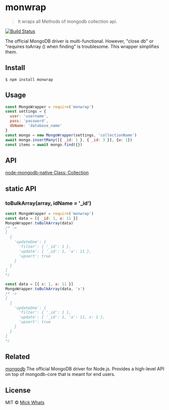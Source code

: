 # monwrap

> It wraps all Methods of mongodb collection api.

[![Build Status](https://travis-ci.org/mick-whats/mongo.w.svg?branch=master)](https://travis-ci.org/mick-whats/mongo.w)

The official MongoDB driver is multi-functional.
However, "close db" or "requires toArray () when finding" is troublesome.
This wrapper simplifies them.

## Install

```
$ npm install monwrap
```


## Usage

```js
const MongoWrapper = require('monwrap')
const settings = {
  user: 'username',
  pass: 'password',
  dbName: 'database_name'
}
const mongo = new MongoWrapper(settings, 'collectionName')
await mongo.insertMany([{ _id: 1 }, { _id: 3 }], {w: 1})
const items = await mongo.find({})
```

## API

[node-mongodb-native Class: Collection](http://mongodb.github.io/node-mongodb-native/3.3/api/Collection.html#drop)

## static API
### toBulkArray(array, idName = '_id')

```js
const MongoWrapper = require('monwrap')
const data = [{ _id: 1, a: 11 }]
MongoWrapper.toBulkArray(data)
/* ->
[
  {
    'updateOne': {
      'filter': { '_id': 1 },
      'update': { '_id': 1, 'a': 11 },
      'upsert': true
    }
  }
]
*/

const data = [{ x: 1, a: 11 }]
MongoWrapper.toBulkArray(data, 'x')
/* ->
[
  {
    'updateOne': {
      'filter': { '_id': 1 },
      'update': { '_id': 1, 'a': 11, x: 1 },
      'upsert': true
    }
  }
]
*/
```

## Related
[mongodb](https://www.npmjs.com/package/mongodb) The official MongoDB driver for Node.js. Provides a high-level API on top of mongodb-core that is meant for end users.


## License

MIT © [Mick Whats](https://github.com/mick-whats)
